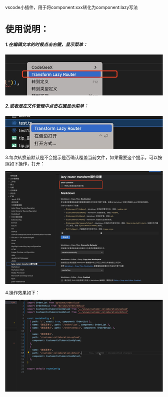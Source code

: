 vscode小插件，用于将component:xxx转化为component:lazy写法
# 使用说明：

##### 1.在编辑文本的时候点击右键，显示菜单：

![image-20230927175549384](/images/tip1.jpg)

##### 2.或者是在文件管理中点击右键显示菜单：

![image-20230927175616397](/images/tip2.jpg)

3.每次转换前默认是不会提示是否确认覆盖当前文件，如果需要这个提示，可以按照如下操作，打开：

![确认弹窗提示位置](/images/tip.jpg)

4.操作效果如下：

![确认弹窗提示位置](/images/anim.gif)
